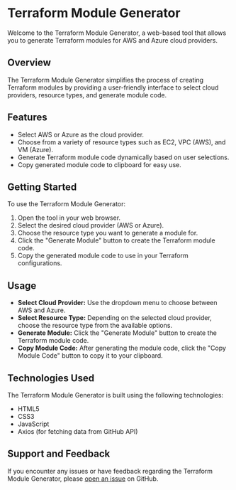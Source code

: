 # Terraform Module Generator

Welcome to the Terraform Module Generator, a web-based tool that allows you to generate Terraform modules for AWS and Azure cloud providers.

## Overview

The Terraform Module Generator simplifies the process of creating Terraform modules by providing a user-friendly interface to select cloud providers, resource types, and generate module code.

## Features

- Select AWS or Azure as the cloud provider.
- Choose from a variety of resource types such as EC2, VPC (AWS), and VM (Azure).
- Generate Terraform module code dynamically based on user selections.
- Copy generated module code to clipboard for easy use.

## Getting Started

To use the Terraform Module Generator:

1. Open the tool in your web browser.
2. Select the desired cloud provider (AWS or Azure).
3. Choose the resource type you want to generate a module for.
4. Click the "Generate Module" button to create the Terraform module code.
5. Copy the generated module code to use in your Terraform configurations.

## Usage

- **Select Cloud Provider:** Use the dropdown menu to choose between AWS and Azure.
- **Select Resource Type:** Depending on the selected cloud provider, choose the resource type from the available options.
- **Generate Module:** Click the "Generate Module" button to create the Terraform module code.
- **Copy Module Code:** After generating the module code, click the "Copy Module Code" button to copy it to your clipboard.

## Technologies Used

The Terraform Module Generator is built using the following technologies:

- HTML5
- CSS3
- JavaScript
- Axios (for fetching data from GitHub API)

## Support and Feedback

If you encounter any issues or have feedback regarding the Terraform Module Generator, please [open an issue](https://github.com/paravirus/terraform-generator/issues) on GitHub.

##
